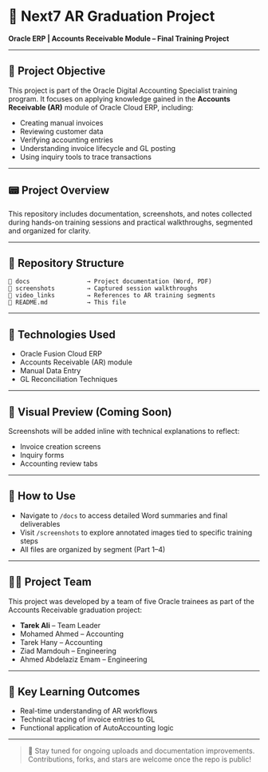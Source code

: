 # 📘 Next7 AR Graduation Project

**Oracle ERP | Accounts Receivable Module – Final Training Project**

---

## 🌟 Project Objective
This project is part of the Oracle Digital Accounting Specialist training program. It focuses on applying knowledge gained in the **Accounts Receivable (AR)** module of Oracle Cloud ERP, including:

- Creating manual invoices  
- Reviewing customer data  
- Verifying accounting entries  
- Understanding invoice lifecycle and GL posting  
- Using inquiry tools to trace transactions  

---

## 📟 Project Overview
This repository includes documentation, screenshots, and notes collected during hands-on training sessions and practical walkthroughs, segmented and organized for clarity.

---

## 📁 Repository Structure
```
📂 docs                → Project documentation (Word, PDF)  
📂 screenshots         → Captured session walkthroughs  
📂 video_links         → References to AR training segments  
📄 README.md           → This file  
```

---

## 🔧 Technologies Used
- Oracle Fusion Cloud ERP  
- Accounts Receivable (AR) module  
- Manual Data Entry  
- GL Reconciliation Techniques  

---

## 📸 Visual Preview (Coming Soon)
Screenshots will be added inline with technical explanations to reflect:
- Invoice creation screens  
- Inquiry forms  
- Accounting review tabs  

---

## 📅 How to Use
- Navigate to `/docs` to access detailed Word summaries and final deliverables  
- Visit `/screenshots` to explore annotated images tied to specific training steps  
- All files are organized by segment (Part 1–4)  

---

## 👨‍💼 Project Team
This project was developed by a team of five Oracle trainees as part of the Accounts Receivable graduation project:

- **Tarek Ali** – Team Leader  
- Mohamed Ahmed – Accounting  
- Tarek Hany – Accounting  
- Ziad Mamdouh – Engineering  
- Ahmed Abdelaziz Emam – Engineering  

---

## 🧠 Key Learning Outcomes
- Real-time understanding of AR workflows  
- Technical tracing of invoice entries to GL  
- Functional application of AutoAccounting logic  

---

> 📌 Stay tuned for ongoing uploads and documentation improvements.  
> Contributions, forks, and stars are welcome once the repo is public!